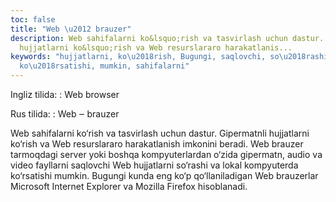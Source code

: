 ```yaml
---
toc: false
title: "Web \u2012 brauzer"
description: Web sahifalarni ko&lsquo;rish va tasvirlash uchun dastur. Gipermatnli
  hujjatlarni ko&lsquo;rish va Web resurslararo harakatlanis...
keywords: "hujjatlarni, ko\u2018rish, Bugungi, saqlovchi, so\u2018rashi, lokal, kompyuterda,
  ko\u2018rsatishi, mumkin, sahifalarni"
---
```


Ingliz tilida:
:   Web browser

Rus tilida:
:   Web ‒ brauzer

Web sahifalarni ko‘rish va tasvirlash uchun dastur. Gipermatnli hujjatlarni ko‘rish va Web resurslararo harakatlanish imkonini beradi. Web brauzer tarmoqdagi server yoki boshqa kompyuterlardan o‘zida gipermatn, audio va video fayllarni saqlovchi Web hujjatlarni so‘rashi va lokal kompyuterda ko‘rsatishi mumkin. Bugungi kunda eng ko‘p qo‘llaniladigan Web brauzerlar Microsoft Internet Explorer va Mozilla Firefox hisoblanadi.